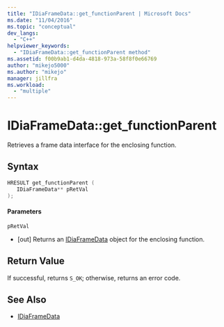 ```yaml
---
title: "IDiaFrameData::get_functionParent | Microsoft Docs"
ms.date: "11/04/2016"
ms.topic: "conceptual"
dev_langs:
  - "C++"
helpviewer_keywords:
  - "IDiaFrameData::get_functionParent method"
ms.assetid: f00b9ab1-d4da-4818-973a-58f8f0e66769
author: "mikejo5000"
ms.author: "mikejo"
manager: jillfra
ms.workload:
  - "multiple"
---
```

# IDiaFrameData::get_functionParent
Retrieves a frame data interface for the enclosing function.

## Syntax

```C++
HRESULT get_functionParent ( 
   IDiaFrameData** pRetVal
);
```

#### Parameters
 `pRetVal`
- [out] Returns an [IDiaFrameData](../../debugger/debug-interface-access/idiaframedata.md) object for the enclosing function.

## Return Value
 If successful, returns `S_OK`; otherwise, returns an error code.

## See Also
- [IDiaFrameData](../../debugger/debug-interface-access/idiaframedata.md)